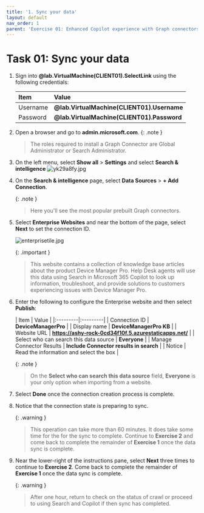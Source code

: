```yaml
---
title: '1. Sync your data'
layout: default
nav_order: 1
parent: 'Exercise 01: Enhanced Copilot experience with Graph connectors'
---
```


# Task 01: Sync your data

1.	Sign into **@lab.VirtualMachine(CLIENT01).SelectLink** using the following credentials:

	| Item | Value |
 	|:---------|:---------|
  	| Username | **@lab.VirtualMachine(CLIENT01).Username** |
  	| Password | **@lab.VirtualMachine(CLIENT01).Password** |

1.	Open a browser and go to **admin.microsoft.com**.
	{: .note }
	> The roles required to install a Graph Connector are Global Administrator or Search Administrator.

1.	On the left menu, select **Show all** > **Settings** and select **Search & intelligence**
   	![yk29a8fy.jpg](../media/yk29a8fy.jpg)

1.	On the **Search & intelligence** page, select **Data Sources** > **+ Add Connection**.

	{: .note }
  	> Here you'll see the most popular prebuilt Graph connectors.

1.	Select **Enterprise Websites** and near the bottom of the page, select **Next** to set the connection ID.

	![enterprisetile.jpg](../media/enterprisetile.jpg)

	{: .important }
  	> This website contains a collection of knowledge base articles about the product Device Manager Pro. Help Desk agents will use this data using Search in Microsoft 365 Copilot to look up information, troubleshoot, and provide solutions to customers experiencing issues with Device Manager Pro.

1.	Enter the following to configure the Enterprise website and then select **Publish**:

	| Item | Value |
    	|:---------|:---------|
    	| Connection ID  | **DeviceManagerPro**   |
    	| Display name   | **DeviceManagerPro KB**   |
    	| Website URL   | **https://ashy-rock-0cd34f10f.5.azurestaticapps.net/**   |
    	| Select who can search this data source   | **Everyone**  |
    	| Manage Connector Results   | **Include Connector results in search**   |
    	| Notice   | Read the information and select the box   |

	{: .note }
  	> On the **Select who can search this data source** field, **Everyone** is your only option when importing from a website.

1.	Select **Done** once the connection creation process is complete.

1.	Notice that the connection state is preparing to sync.

	{: .warning }
  	> This operation can take more than 60 minutes. It does take some time for the for the sync to complete. Continue to **Exercise 2** and come back to complete the remainder of **Exercise 1** once the data sync is complete.

1.	Near the lower-right of the instructions pane, select **Next** three times to continue to **Exercise 2**. Come back to complete the remainder of **Exercise 1** once the data sync is complete.

	{: .warning }
  	> After one hour, return to check on the status of crawl or proceed to using Search and Copilot if then sync has completed.
